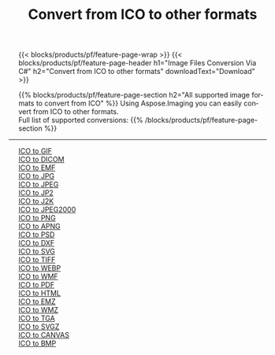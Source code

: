 ﻿---
title: Convert from ICO to other formats 
weight: 3920
url: /net/conversion/from/ico 
lang: en
langdirlevel: 2
locales: zh-hans,ja,it,ru,de,es,fr,nl,id,lt,pl,pt,vi,tr,ko,zh-hant,ar,hi,th,sv,cs,uk,he
description: Using Aspose.Imaging you can easily convert from ICO to other formats
---

{{< blocks/products/pf/feature-page-wrap >}}
{{< blocks/products/pf/feature-page-header h1="Image Files Conversion Via C#" h2="Convert from ICO to other formats" downloadText="Download" >}}


{{% blocks/products/pf/feature-page-section  h2="All supported image formats to convert from ICO" %}}
Using Aspose.Imaging you can easily convert from ICO to other formats.
<br/>
Full list of supported conversions:
{{% /blocks/products/pf/feature-page-section %}}
<div class="container-fluid productfamilypage bg-gray">
    <div class="convertypes bg-gray agp-content section">
        <div class="container">
		<hr style="margin-left:-20px;"/>
		<div class="row other-converters">
		    <div class='col-md-2 other-converter remove-lp remove-rp'><a href="/imaging/net/conversion/ico-to-gif" >ICO to GIF</a></div><div class='col-md-2 other-converter remove-lp remove-rp'><a href="/imaging/net/conversion/ico-to-dicom" >ICO to DICOM</a></div><div class='col-md-2 other-converter remove-lp remove-rp'><a href="/imaging/net/conversion/ico-to-emf" >ICO to EMF</a></div><div class='col-md-2 other-converter remove-lp remove-rp'><a href="/imaging/net/conversion/ico-to-jpg" >ICO to JPG</a></div><div class='col-md-2 other-converter remove-lp remove-rp'><a href="/imaging/net/conversion/ico-to-jpeg" >ICO to JPEG</a></div><div class='col-md-2 other-converter remove-lp remove-rp'><a href="/imaging/net/conversion/ico-to-jp2" >ICO to JP2</a></div><div class='col-md-2 other-converter remove-lp remove-rp'><a href="/imaging/net/conversion/ico-to-j2k" >ICO to J2K</a></div><div class='col-md-2 other-converter remove-lp remove-rp'><a href="/imaging/net/conversion/ico-to-jpeg2000" >ICO to JPEG2000</a></div><div class='col-md-2 other-converter remove-lp remove-rp'><a href="/imaging/net/conversion/ico-to-png" >ICO to PNG</a></div><div class='col-md-2 other-converter remove-lp remove-rp'><a href="/imaging/net/conversion/ico-to-apng" >ICO to APNG</a></div><div class='col-md-2 other-converter remove-lp remove-rp'><a href="/imaging/net/conversion/ico-to-psd" >ICO to PSD</a></div><div class='col-md-2 other-converter remove-lp remove-rp'><a href="/imaging/net/conversion/ico-to-dxf" >ICO to DXF</a></div><div class='col-md-2 other-converter remove-lp remove-rp'><a href="/imaging/net/conversion/ico-to-svg" >ICO to SVG</a></div><div class='col-md-2 other-converter remove-lp remove-rp'><a href="/imaging/net/conversion/ico-to-tiff" >ICO to TIFF</a></div><div class='col-md-2 other-converter remove-lp remove-rp'><a href="/imaging/net/conversion/ico-to-webp" >ICO to WEBP</a></div><div class='col-md-2 other-converter remove-lp remove-rp'><a href="/imaging/net/conversion/ico-to-wmf" >ICO to WMF</a></div><div class='col-md-2 other-converter remove-lp remove-rp'><a href="/imaging/net/conversion/ico-to-pdf" >ICO to PDF</a></div><div class='col-md-2 other-converter remove-lp remove-rp'><a href="/imaging/net/conversion/ico-to-html" >ICO to HTML</a></div><div class='col-md-2 other-converter remove-lp remove-rp'><a href="/imaging/net/conversion/ico-to-emz" >ICO to EMZ</a></div><div class='col-md-2 other-converter remove-lp remove-rp'><a href="/imaging/net/conversion/ico-to-wmz" >ICO to WMZ</a></div><div class='col-md-2 other-converter remove-lp remove-rp'><a href="/imaging/net/conversion/ico-to-tga" >ICO to TGA</a></div><div class='col-md-2 other-converter remove-lp remove-rp'><a href="/imaging/net/conversion/ico-to-svgz" >ICO to SVGZ</a></div><div class='col-md-2 other-converter remove-lp remove-rp'><a href="/imaging/net/conversion/ico-to-canvas" >ICO to CANVAS</a></div><div class='col-md-2 other-converter remove-lp remove-rp'><a href="/imaging/net/conversion/ico-to-bmp" >ICO to BMP</a></div>
                </div>
        </div>
    </div>
</div>
<br/>

